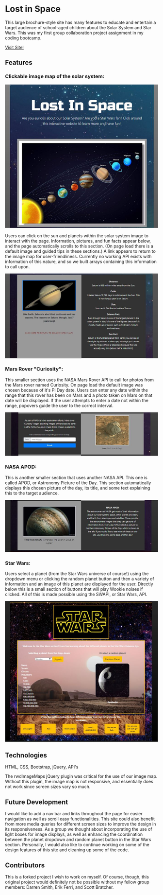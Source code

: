 # Lost in Space

This large brochure-style site has many features to educate and entertain a target audience of school-aged children about the Solar System and Star Wars. This was my first group collaboration project assignment in my coding bootcamp.

[Visit Site!](https://amfirebaugh.github.io/fireballsproject1/)

## Features

### Clickable image map of the solar system: 

![screen shot of image map section](./LP_imageMap.JPG)

Users can click on the sun and planets within the solar system image to interact with the page. Information, pictures, and fun facts appear below, and the page automatically scrolls to this section. (On page load there is a default image and guided tips in these sections.) A link appears to return to the image map for user-friendliness. Currently no working API exists with information of this nature, and so we built arrays containing this information to call upon.

![screen shot of sample Solar System information](./LP_ssInfo.JPG)

### Mars Rover "Curiosity":

This smaller section uses the NASA Mars Rover API to call for photos from the Mars rover named Curiosity. On page load the default image was chosen because of it's Pi Day date. Users can enter any date within the range that this rover has been on Mars and a photo taken on Mars on that date will be displayed. If the user attempts to enter a date not within the range, popovers guide the user to the correct interval.

![screen shot of Mars Rover section](./LP_marsRover.JPG)

### NASA APOD:

This is another smaller section that uses another NASA API. This one is called APOD, or Astronomy Picture of the Day. This section automatically displays this chosen picture of the day, its title, and some text explaining this to the target audience.

![screen shot of NASA APOD section](./LP_nasaAPOD.JPG)

### Star Wars:

Users select a planet (from the Star Wars universe of course!) using the dropdown menu or clicking the random planet button and then a variety of information and an image of this planet are displayed for the user. Directly below this is a small section of buttons that will play Wookie noises if clicked. All of this is made possible using the SWAPI, or Star Wars, API.

![screen shot of Star Wars section](./LP_starWars.JPG)

## Technologies

HTML, CSS, Bootstrap, jQuery, API's

The rwdImageMaps jQuery plugin was critical for the use of our image map. Without this plugin, the image map is not responsive, and essentially does not work since screen sizes vary so much.

## Future Development

I would like to add a nav bar and links throughout the page for easier navigation as well as scroll easy functionalities. This site could also benefit from more media queries for different screen sizes to improve the design in its responsiveness. As a group we thought about incorporating the use of light boxes for image displays, as well as enhancing the coordination between the planet dropdown and random planet button in the Star Wars section. Personally, I would also like to continue working on some of the design features of this site and cleaning up some of the code.

## Contributors

This is a forked project I wish to work on myself. Of course, though, this original project would definitely not be possible without my fellow group members: Darren Smith, Erik Ferri, and Scott Bratcher.
